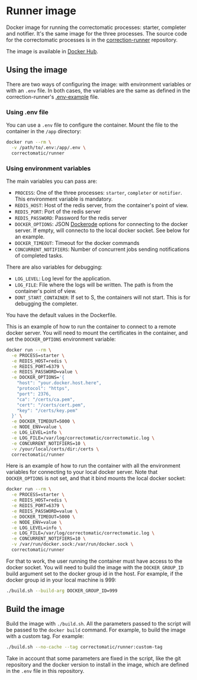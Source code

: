 # Runner image

Docker image for running the correctomatic processes: starter, completer and notifier. It's the same image for the three processes. The source code for the correctomatic processes is in the [correction-runner](https://github.com/correctomatic/correction-runner) repository.

The image is available in [Docker Hub](https://hub.docker.com/r/correctomatic/runner).

## Using the image

There are two ways of configuring the image: with environment variables or with an `.env` file. In both cases, the variables are the same as defined in the correction-runner's [.env-example](https://github.com/correctomatic/correction-runner/blob/master/.env.example) file.


### Using .env file

You can use a `.env` file to configure the container. Mount the file to the container in the `/app` directory:

```bash
docker run --rm \
  -v /path/to/.env:/app/.env \
  correctomatic/runner
```

### Using environment variables

The main variables you can pass are:

- `PROCESS`: One of the three processes: `starter`, `completer` or `notifier`. This environment variable is mandatory.
- `REDIS_HOST`: Host of the redis server, from the container's point of view.
- `REDIS_PORT`: Port of the redis server
- `REDIS_PASSWORD`: Password for the redis server
- `DOCKER_OPTIONS`: JSON [Dockerode](https://github.com/apocas/dockerode) options for connecting to the docker server. If empty, will connecto to the local docker socket. See below for an example.
- `DOCKER_TIMEOUT`: Timeout for the docker commands
- `CONCURRENT_NOTIFIERS`: Number of concurrent jobs sending notifications of completed tasks.

There are also variables for debugging:
- `LOG_LEVEL`: Log level for the application.
- `LOG_FILE`: File where the logs will be written. The path is from the container's point of view.
- `DONT_START_CONTAINER`: If set to S, the containers will not start. This is for debugging the completer.

You have the default values in the Dockerfile.

This is an example of how to run the container to connect to a remote docker server. You will need to mount the certificates in the container, and set the `DOCKER_OPTIONS` environment variable:

```bash
docker run --rm \
  -e PROCESS=starter \
  -e REDIS_HOST=redis \
  -e REDIS_PORT=6379 \
  -e REDIS_PASSWORD=value \
  -e DOCKER_OPTIONS='{
    "host": "your.docker.host.here",
    "protocol": "https",
    "port": 2376,
    "ca": "/certs/ca.pem",
    "cert": "/certs/cert.pem",
    "key": "/certs/key.pem"
  }' \
  -e DOCKER_TIMEOUT=5000 \
  -e NODE_ENV=value \
  -e LOG_LEVEL=info \
  -e LOG_FILE=/var/log/correctomatic/correctomatic.log \
  -e CONCURRENT_NOTIFIERS=10 \
  -v /your/local/certs/dir:/certs \
  correctomatic/runner
```

Here is an example of how to run the container with all the environment variables for connecting to your local docker server. Note that `DOCKER_OPTIONS` is not set, and that it bind mounts the local docker socket:
```bash
docker run --rm \
  -e PROCESS=starter \
  -e REDIS_HOST=redis \
  -e REDIS_PORT=6379 \
  -e REDIS_PASSWORD=value \
  -e DOCKER_TIMEOUT=5000 \
  -e NODE_ENV=value \
  -e LOG_LEVEL=info \
  -e LOG_FILE=/var/log/correctomatic/correctomatic.log \
  -e CONCURRENT_NOTIFIERS=10 \
  -v /var/run/docker.sock:/var/run/docker.sock \
  correctomatic/runner
```

For that to work, the user running the container must have access to the docker socket. You will need to build the image with the `DOCKER_GROUP_ID` build argument set to the docker group id in the host. For example, if the docker group id in your local machine is 999:

```bash
./build.sh --build-arg DOCKER_GROUP_ID=999
```

## Build the image

Build the image with `./build.sh`. All the parameters passed to the script will be passed to the `docker build` command. For example, to build the image with a custom tag. For example:

```bash
./build.sh --no-cache --tag correctomatic/runner:custom-tag
```

Take in account that some parameters are fixed in the script, like the git repository and the docker version to install in the image, which are defined in the `.env` file in this repository.

